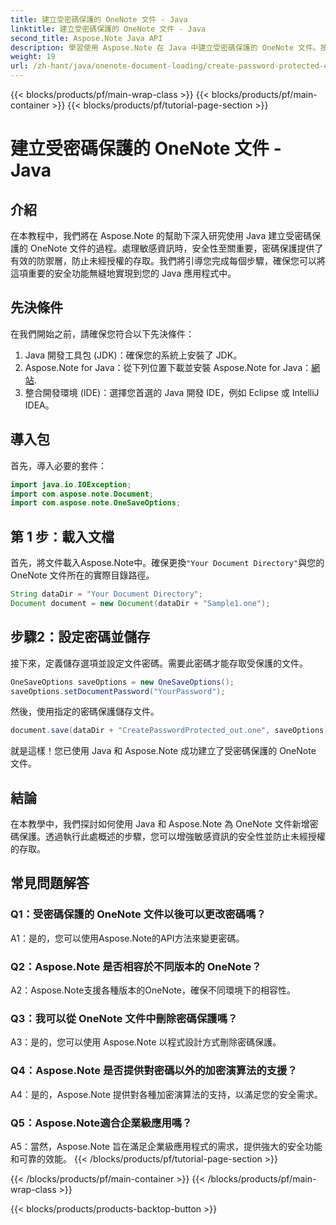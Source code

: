 ```yaml
---
title: 建立受密碼保護的 OneNote 文件 - Java
linktitle: 建立受密碼保護的 OneNote 文件 - Java
second_title: Aspose.Note Java API
description: 學習使用 Aspose.Note 在 Java 中建立受密碼保護的 OneNote 文件。按照逐步教程增強安全性。
weight: 19
url: /zh-hant/java/onenote-document-loading/create-password-protected-onenote/
---
```


{{< blocks/products/pf/main-wrap-class >}}
{{< blocks/products/pf/main-container >}}
{{< blocks/products/pf/tutorial-page-section >}}

# 建立受密碼保護的 OneNote 文件 - Java

## 介紹

在本教程中，我們將在 Aspose.Note 的幫助下深入研究使用 Java 建立受密碼保護的 OneNote 文件的過程。處理敏感資訊時，安全性至關重要，密碼保護提供了有效的防禦層，防止未經授權的存取。我們將引導您完成每個步驟，確保您可以將這項重要的安全功能無縫地實現到您的 Java 應用程式中。

## 先決條件

在我們開始之前，請確保您符合以下先決條件：

1. Java 開發工具包 (JDK)：確保您的系統上安裝了 JDK。
2. Aspose.Note for Java：從下列位置下載並安裝 Aspose.Note for Java：[網站](https://releases.aspose.com/note/java/).
3. 整合開發環境 (IDE)：選擇您首選的 Java 開發 IDE，例如 Eclipse 或 IntelliJ IDEA。

## 導入包

首先，導入必要的套件：

```java
import java.io.IOException;
import com.aspose.note.Document;
import com.aspose.note.OneSaveOptions;
```

## 第 1 步：載入文檔

首先，將文件載入Aspose.Note中。確保更換`"Your Document Directory"`與您的 OneNote 文件所在的實際目錄路徑。

```java
String dataDir = "Your Document Directory";
Document document = new Document(dataDir + "Sample1.one");
```

## 步驟2：設定密碼並儲存

接下來，定義儲存選項並設定文件密碼。需要此密碼才能存取受保護的文件。

```java
OneSaveOptions saveOptions = new OneSaveOptions();
saveOptions.setDocumentPassword("YourPassword");
```

然後，使用指定的密碼保護儲存文件。

```java
document.save(dataDir + "CreatePasswordProtected_out.one", saveOptions);
```

就是這樣！您已使用 Java 和 Aspose.Note 成功建立了受密碼保護的 OneNote 文件。

## 結論

在本教學中，我們探討如何使用 Java 和 Aspose.Note 為 OneNote 文件新增密碼保護。透過執行此處概述的步驟，您可以增強敏感資訊的安全性並防止未經授權的存取。

## 常見問題解答

### Q1：受密碼保護的 OneNote 文件以後可以更改密碼嗎？

A1：是的，您可以使用Aspose.Note的API方法來變更密碼。

### Q2：Aspose.Note 是否相容於不同版本的 OneNote？

A2：Aspose.Note支援各種版本的OneNote，確保不同環境下的相容性。

### Q3：我可以從 OneNote 文件中刪除密碼保護嗎？

A3：是的，您可以使用 Aspose.Note 以程式設計方式刪除密碼保護。

### Q4：Aspose.Note 是否提供對密碼以外的加密演算法的支援？

A4：是的，Aspose.Note 提供對各種加密演算法的支持，以滿足您的安全需求。

### Q5：Aspose.Note適合企業級應用嗎？

A5：當然，Aspose.Note 旨在滿足企業級應用程式的需求，提供強大的安全功能和可靠的效能。
{{< /blocks/products/pf/tutorial-page-section >}}

{{< /blocks/products/pf/main-container >}}
{{< /blocks/products/pf/main-wrap-class >}}

{{< blocks/products/products-backtop-button >}}
